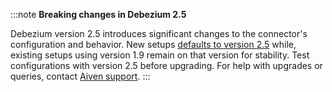 :::note
**Breaking changes in Debezium 2.5**

Debezium version 2.5 introduces significant changes to the connector's configuration
and behavior. New setups [defaults to version 2.5](https://debezium.io/releases/2.5/release-notes)
while, existing setups using version 1.9 remain on that version for stability.
Test configurations with version 2.5 before upgrading.
For help with upgrades or queries, contact [Aiven support](support@aiven.io).
:::
